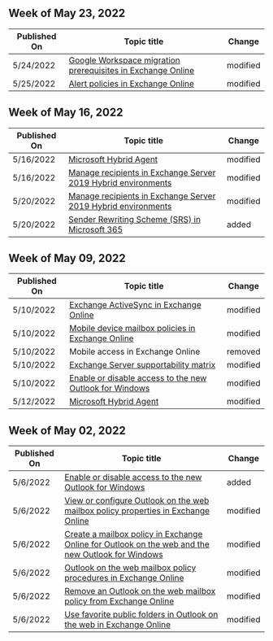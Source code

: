 <!-- This file is generated automatically each week. Changes made to this file will be overwritten.-->



## Week of May 23, 2022


| Published On |Topic title | Change |
|------|------------|--------|
| 5/24/2022 | [Google Workspace migration prerequisites in Exchange Online](/Exchange/mailbox-migration/googleworkspace-migration-prerequisites) | modified |
| 5/25/2022 | [Alert policies in Exchange Online](/Exchange/monitoring/mail-flow-insights/alert-policy-and-its-configuration) | modified |


## Week of May 16, 2022


| Published On |Topic title | Change |
|------|------------|--------|
| 5/16/2022 | [Microsoft Hybrid Agent](/Exchange/hybrid-deployment/hybrid-agent) | modified |
| 5/16/2022 | [Manage recipients in Exchange Server 2019 Hybrid environments](/Exchange/manage-hybrid-exchange-recipients-with-management-tools) | modified |
| 5/20/2022 | [Manage recipients in Exchange Server 2019 Hybrid environments](/Exchange/manage-hybrid-exchange-recipients-with-management-tools) | modified |
| 5/20/2022 | [Sender Rewriting Scheme (SRS) in Microsoft 365](/Exchange/mail-flow-best-practices/sender-rewriting-scheme) | added |


## Week of May 09, 2022


| Published On |Topic title | Change |
|------|------------|--------|
| 5/10/2022 | [Exchange ActiveSync in Exchange Online](/Exchange/clients-and-mobile-in-exchange-online/exchange-activesync/exchange-activesync) | modified |
| 5/10/2022 | [Mobile device mailbox policies in Exchange Online](/Exchange/clients-and-mobile-in-exchange-online/exchange-activesync/mobile-device-mailbox-policies) | modified |
| 5/10/2022 | Mobile access in Exchange Online | removed |
| 5/10/2022 | [Exchange Server supportability matrix](/Exchange/plan-and-deploy/supportability-matrix?view=exchserver-2016) | modified |
| 5/10/2022 | [Enable or disable access to the new Outlook for Windows](/Exchange/clients-and-mobile-in-exchange-online/outlook-on-the-web/enable-disable-employee-access-new-outlook) | modified |
| 5/12/2022 | [Microsoft Hybrid Agent](/Exchange/hybrid-deployment/hybrid-agent) | modified |


## Week of May 02, 2022


| Published On |Topic title | Change |
|------|------------|--------|
| 5/6/2022 | [Enable or disable access to the new Outlook for Windows](/Exchange/clients-and-mobile-in-exchange-online/outlook-on-the-web/enable-disable-employee-access-new-outlook) | added |
| 5/6/2022 | [View or configure Outlook on the web mailbox policy properties in Exchange Online](/Exchange/clients-and-mobile-in-exchange-online/outlook-on-the-web/configure-outlook-web-app-mailbox-policy-properties) | modified |
| 5/6/2022 | [Create a mailbox policy in Exchange Online for Outlook on the web and the new Outlook for Windows](/Exchange/clients-and-mobile-in-exchange-online/outlook-on-the-web/create-outlook-web-app-mailbox-policy) | modified |
| 5/6/2022 | [Outlook on the web mailbox policy procedures in Exchange Online](/Exchange/clients-and-mobile-in-exchange-online/outlook-on-the-web/outlook-web-app-mailbox-policy-procedures) | modified |
| 5/6/2022 | [Remove an Outlook on the web mailbox policy from Exchange Online](/Exchange/clients-and-mobile-in-exchange-online/outlook-on-the-web/remove-outlook-web-app-mailbox-policy) | modified |
| 5/6/2022 | [Use favorite public folders in Outlook on the web in Exchange Online](/Exchange/collaboration-exo/public-folders/use-favorite-public-folders) | modified |
